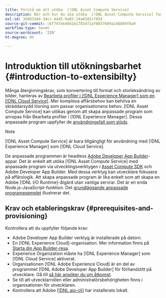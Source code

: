 ```yaml
---
title: Förstå om att utöka  [!DNL Asset Compute Service]
description: När och hur du ska utöka  [!DNL Asset Compute Service] funktionen för anpassad bearbetning av resurser.
exl-id: 3b903364-34cc-44d5-9a03-24a0102cf85d
source-git-commit: c6f747ebd6d1b17834f1af0837609a148804f8a9
workflow-type: tm+mt
source-wordcount: '229'
ht-degree: 0%

---
```


# Introduktion till utökningsbarhet {#introduction-to-extensibilty}

Många återgivningskrav, som konvertering till format och storleksändring av bilder, hanteras av [Bearbeta profiler i [!DNL Experience Manager] som en [!DNL Cloud Service]](https://experienceleague.adobe.com/en/docs/experience-manager-cloud-service/content/assets/asset-microservices-overview). Mer komplexa affärsbehov kan behöva en skräddarsydd lösning som passar organisationens behov. [!DNL Asset Compute Service] kan utökas genom att skapa anpassade program som anropas från Bearbeta profiler i [!DNL Experience Manager]. Dessa anpassade program uppfyller de [användningsfall som stöds](https://experienceleague.adobe.com/en/docs/experience-manager-cloud-service/content/assets/manage/asset-microservices-configure-and-use).

>[!NOTE]
>
>[!DNL Asset Compute Service] är bara tillgängligt för användning med [!DNL Experience Manager] som [!DNL Cloud Service].

De anpassade programmen är headless [Adobe Developer App Builder](https://github.com/AdobeDocs/app-builder)-appar. Det är enkelt att utöka [!DNL Asset Compute Service] med anpassade program via utvecklingsverktygen i [Asset Compute SDK](https://github.com/adobe/asset-compute-sdk) och Adobe Developer App Builder. Med dessa verktyg kan utvecklare fokusera på affärslogik. Att skapa anpassade program är lika enkelt som att skapa en Adobe [!DNL I/O Runtime]-åtgärd utan vanliga servrar. Det är en enda Node.js-JavaScript-funktion. Det [grundläggande anpassade programexemplet](https://github.com/adobe/asset-compute-example-workers/blob/master/projects/worker-basic/worker-basic.js) illustrerar det.

## Krav och etableringskrav {#prerequisites-and-provisioning}

Kontrollera att du uppfyller följande krav:

* Adobe Developer App Builder verktyg är installerade på datorn.
* En [!DNL Experience Cloud]-organisation. Mer information finns på [Starta din App Builder-resa](https://developer.adobe.com/app-builder/docs/getting_started/#acquire-access-and-credentials).
* Experience Organization måste ha [!DNL Experience Manager] som [!DNL Cloud Service] aktiverat.
* Organisationen [!DNL Adobe Experience Cloud] är en del av programmet [!DNL Adobe Developer App Builder] för förhandstitt på utvecklare. Gå till [så här ansöker du om åtkomst](https://developer.adobe.com/app-builder/docs/overview/getting_access).
* Se till att utvecklarrollen eller administratörsbehörigheten finns i organisationen för utvecklaren.
* Kontrollera att Adobe [[!DNL aio-cli]](https://github.com/adobe/aio-cli) har installerats lokalt.

<!-- TBD for later:

* What all accesses and licenses are required?
* What all permissions are required to create, debug, and deploy custom applications?
* How do developers get access and provision the required apps?
* What is repository management?
* Anything on security and data transfer?
* What about handling personal or sensitive information?
* Custom application SLA is dependent on SLAs of various services it depends on.
* Document how the devs can get to know the KPIs of their custom applications. The KPIs are dependent on the performance at Adobe's side, amongst other things.
-->
